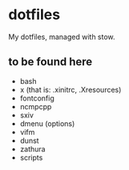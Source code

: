 # dotfiles
My dotfiles, managed with stow.

## to be found here
* bash
* x (that is: .xinitrc, .Xresources)
* fontconfig
* ncmpcpp
* sxiv
* dmenu (options)
* vifm
* dunst
* zathura
* scripts
